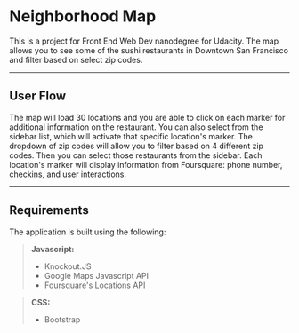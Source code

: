 Neighborhood Map
===================
This is a project for Front End Web Dev nanodegree for Udacity. The map allows you to see some of the sushi restaurants in Downtown San Francisco and filter based on select zip codes.

----------
User Flow
-------------
The map will load 30 locations and you are able to click on each marker for additional information on the restaurant. You can also select from the sidebar list, which will activate that specific location's marker. The dropdown of zip codes will allow you to filter based on 4 different zip codes. Then you can select those restaurants from the sidebar. Each location's marker will display information from Foursquare: phone number, checkins, and user interactions.

----------
Requirements
-------------
The application is built using the following:

> **Javascript:**
> - Knockout.JS
> - Google Maps Javascript API
> - Foursquare's Locations API

> **CSS:**
> - Bootstrap

